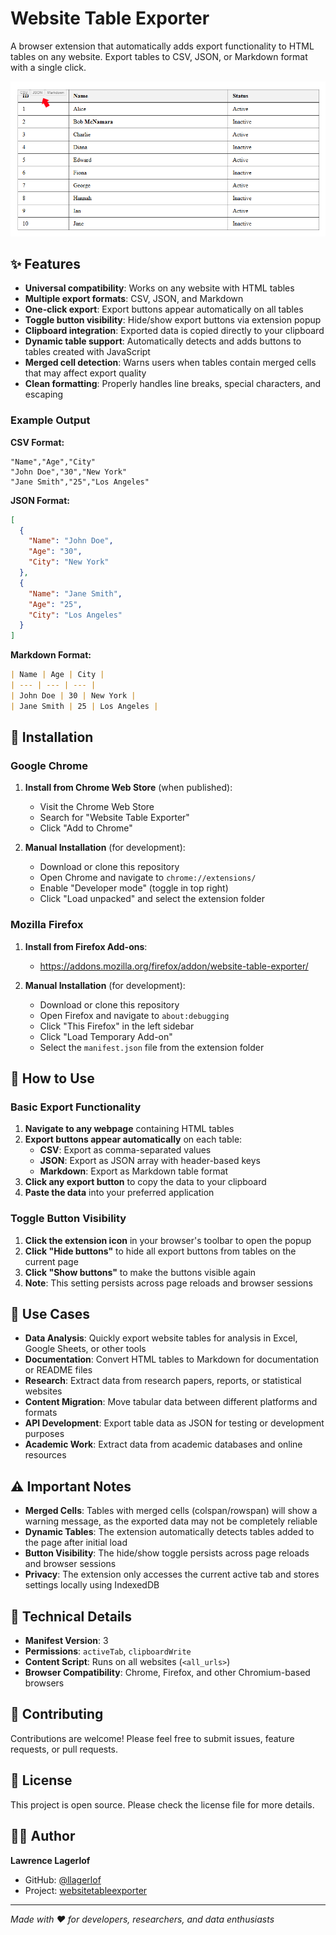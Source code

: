 # Website Table Exporter

A browser extension that automatically adds export functionality to HTML tables on any website. Export tables to CSV, JSON, or Markdown format with a single click.

![Website Table Exporter Screenshot](./assets/screenshot.png)

## ✨ Features

- **Universal compatibility**: Works on any website with HTML tables
- **Multiple export formats**: CSV, JSON, and Markdown
- **One-click export**: Export buttons appear automatically on all tables
- **Toggle button visibility**: Hide/show export buttons via extension popup
- **Clipboard integration**: Exported data is copied directly to your clipboard
- **Dynamic table support**: Automatically detects and adds buttons to tables created with JavaScript
- **Merged cell detection**: Warns users when tables contain merged cells that may affect export quality
- **Clean formatting**: Properly handles line breaks, special characters, and escaping

### Example Output

**CSV Format:**
```
"Name","Age","City"
"John Doe","30","New York"
"Jane Smith","25","Los Angeles"
```

**JSON Format:**
```json
[
  {
    "Name": "John Doe",
    "Age": "30",
    "City": "New York"
  },
  {
    "Name": "Jane Smith",
    "Age": "25",
    "City": "Los Angeles"
  }
]
```

**Markdown Format:**
```markdown
| Name | Age | City |
| --- | --- | --- |
| John Doe | 30 | New York |
| Jane Smith | 25 | Los Angeles |
```

## 🚀 Installation

### Google Chrome

1. **Install from Chrome Web Store** (when published):
   - Visit the Chrome Web Store
   - Search for "Website Table Exporter"
   - Click "Add to Chrome"

2. **Manual Installation** (for development):
   - Download or clone this repository
   - Open Chrome and navigate to `chrome://extensions/`
   - Enable "Developer mode" (toggle in top right)
   - Click "Load unpacked" and select the extension folder

### Mozilla Firefox

1. **Install from Firefox Add-ons**:
   - https://addons.mozilla.org/firefox/addon/website-table-exporter/

2. **Manual Installation** (for development):
   - Download or clone this repository
   - Open Firefox and navigate to `about:debugging`
   - Click "This Firefox" in the left sidebar
   - Click "Load Temporary Add-on"
   - Select the `manifest.json` file from the extension folder

## 📖 How to Use

### Basic Export Functionality
1. **Navigate to any webpage** containing HTML tables
2. **Export buttons appear automatically** on each table:
   - **CSV**: Export as comma-separated values
   - **JSON**: Export as JSON array with header-based keys
   - **Markdown**: Export as Markdown table format
3. **Click any export button** to copy the data to your clipboard
4. **Paste the data** into your preferred application

### Toggle Button Visibility
1. **Click the extension icon** in your browser's toolbar to open the popup
2. **Click "Hide buttons"** to hide all export buttons from tables on the current page
3. **Click "Show buttons"** to make the buttons visible again
4. **Note**: This setting persists across page reloads and browser sessions

## 🎯 Use Cases

- **Data Analysis**: Quickly export website tables for analysis in Excel, Google Sheets, or other tools
- **Documentation**: Convert HTML tables to Markdown for documentation or README files
- **Research**: Extract data from research papers, reports, or statistical websites
- **Content Migration**: Move tabular data between different platforms and formats
- **API Development**: Export table data as JSON for testing or development purposes
- **Academic Work**: Extract data from academic databases and online resources

## ⚠️ Important Notes

- **Merged Cells**: Tables with merged cells (colspan/rowspan) will show a warning message, as the exported data may not be completely reliable
- **Dynamic Tables**: The extension automatically detects tables added to the page after initial load
- **Button Visibility**: The hide/show toggle persists across page reloads and browser sessions
- **Privacy**: The extension only accesses the current active tab and stores settings locally using IndexedDB

## 🔧 Technical Details

- **Manifest Version**: 3
- **Permissions**: `activeTab`, `clipboardWrite`
- **Content Script**: Runs on all websites (`<all_urls>`)
- **Browser Compatibility**: Chrome, Firefox, and other Chromium-based browsers

## 🤝 Contributing

Contributions are welcome! Please feel free to submit issues, feature requests, or pull requests.

## 📝 License

This project is open source. Please check the license file for more details.

## 👨‍💻 Author

**Lawrence Lagerlof**
- GitHub: [@llagerlof](https://github.com/llagerlof)
- Project: [websitetableexporter](https://github.com/llagerlof/websitetableexporter)

---

*Made with ❤️ for developers, researchers, and data enthusiasts*
